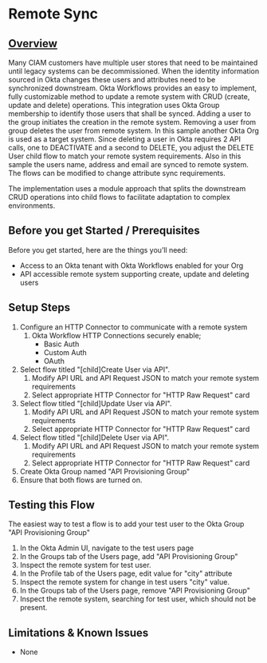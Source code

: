 # **Remote Sync** 


## <span style="text-decoration:underline;">Overview</span>

Many CIAM customers have multiple user stores that need to be maintained until legacy systems can be decommissioned.
When the identity information sourced in Okta changes these users and attributes need to be synchronized downstream. Okta Workflows provides an easy to implement, fully customizable method to update a remote system with CRUD (create, update and delete) operations.
 This integration uses Okta Group membership to identify those users that shall be synced. Adding a user to the group initiates the creation in the remote system. Removing a user from group deletes the user from remote system.
In this sample another Okta Org is used as a target system. Since deleting a user in Okta requires 2 API calls, one to DEACTIVATE and a second to DELETE, you adjust the DELETE User child flow to match your remote system requirements. Also in this sample the users name, address and email are synced to remote system. The flows can be modified to change attribute sync requirements.

The implementation uses a module approach that splits the downstream CRUD operations into child flows to facilitate adaptation to complex environments.

## Before you get Started / Prerequisites

Before you get started, here are the things you’ll need:



*   Access to an Okta tenant with Okta Workflows enabled for your Org 
*   API accessible remote system supporting create, update and deleting users


## Setup Steps



1. Configure an HTTP Connector to communicate with a remote system
    1. Okta Workflow HTTP Connections securely enable;
		* Basic Auth
		* Custom Auth
		* OAuth
2. Select flow titled "[child]Create User via API".
    1. Modify API URL and API Request JSON to match your remote system requirements
	2. Select appropriate HTTP Connector for "HTTP Raw Request" card
3. Select flow titled "[child]Update User via API".
    1. Modify API URL and API Request JSON to match your remote system requirements
	2. Select appropriate HTTP Connector for "HTTP Raw Request" card
4. Select flow titled "[child]Delete User via API".
    1. Modify API URL and API Request JSON to match your remote system requirements
	2. Select appropriate HTTP Connector for "HTTP Raw Request" card
5. Create Okta Group named "API Provisioning Group"
5. Ensure that both flows are turned on.


## Testing this Flow

The easiest way to test a flow is to add your test user to the Okta Group "API Provisioning Group"



1. In the Okta Admin UI, navigate to the test users page
2. In the Groups tab of the Users page, add "API Provisioning Group"
3. Inspect the remote system for test user.
4. In the Profile tab of the Users page, edit value for "city" attribute
5. Inspect the remote system for change in test users "city" value.
6. In the Groups tab of the Users page, remove "API Provisioning Group"
7. Inspect the remote system, searching for test user, which should not be present.


## Limitations & Known Issues



*   None